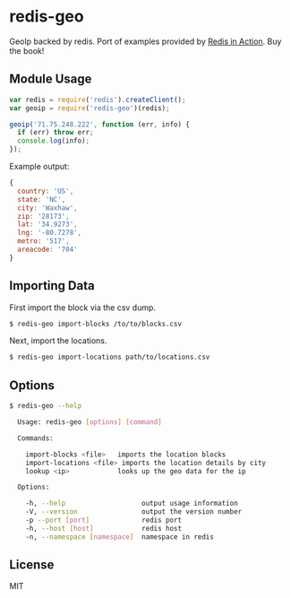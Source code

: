 # redis-geo

GeoIp backed by redis. Port of examples provided by [Redis in Action](http://www.manning.com/carlson/). Buy the book!

## Module Usage

```js
var redis = require('redis').createClient();
var geoip = require('redis-geo')(redis);

geoip('71.75.248.222', function (err, info) {
  if (err) throw err;
  console.log(info);
});
```

Example output:

```js
{
  country: 'US',
  state: 'NC',
  city: 'Waxhaw',
  zip: '28173',
  lat: '34.9273',
  lng: '-80.7278',
  metro: '517',
  areacode: '704'
}
```

## Importing Data

First import the block via the csv dump.

```sh
$ redis-geo import-blocks /to/to/blocks.csv
```

Next, import the locations.

```sh
$ redis-geo import-locations path/to/locations.csv
```

## Options

```sh
$ redis-geo --help

  Usage: redis-geo [options] [command]

  Commands:

    import-blocks <file>   imports the location blocks
    import-locations <file> imports the location details by city
    lookup <ip>            looks up the geo data for the ip

  Options:

    -h, --help                   output usage information
    -V, --version                output the version number
    -p --port [port]             redis port
    -h, --host [host]            redis host
    -n, --namespace [namespace]  namespace in redis
```

## License

MIT